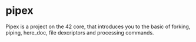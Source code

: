 # pipex

Pipex is a project on the 42 core, that introduces you to the basic of forking, piping, here_doc, file dexcriptors and processing commands.
